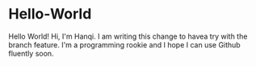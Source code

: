 # Hello-World
Hello World!
Hi, I'm Hanqi. I am writing this change to havea try with the branch feature. I'm a programming rookie and I hope I can use Github fluently soon.
